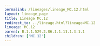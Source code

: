 ```yaml
---
permalink: /lineages/lineage_MC.12.html
layout: lineage_page
title: Lineage MC.12
redirect_to: ../lineage.html?lineage=MC.12
lineage: MC.12
parent: B.1.1.529.2.86.1.1.11.1.3.1.1
children: ['MC.12']
---
```

